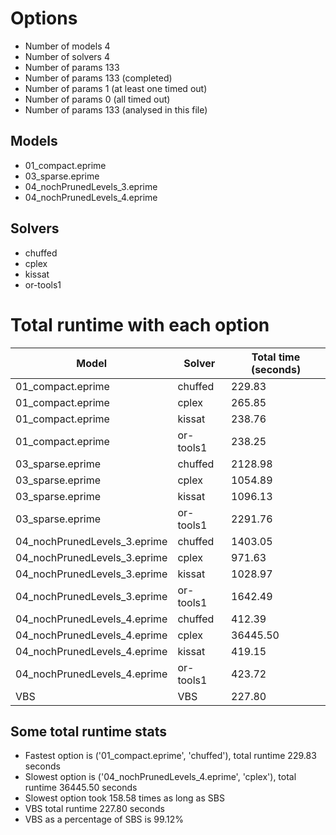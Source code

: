 

# Options


- Number of models 4
- Number of solvers 4
- Number of params 133
- Number of params      133 (completed)
- Number of params        1 (at least one timed out)
- Number of params        0 (all timed out)
- Number of params      133 (analysed in this file)


## Models


 - 01_compact.eprime
 - 03_sparse.eprime
 - 04_nochPrunedLevels_3.eprime
 - 04_nochPrunedLevels_4.eprime


## Solvers


 - chuffed
 - cplex
 - kissat
 - or-tools1


# Total runtime with each option


 | Model | Solver | Total time (seconds) | 
 | -- | -- | -- | 
 | 01_compact.eprime | chuffed | 229.83 | 
 | 01_compact.eprime | cplex | 265.85 | 
 | 01_compact.eprime | kissat | 238.76 | 
 | 01_compact.eprime | or-tools1 | 238.25 | 
 | 03_sparse.eprime | chuffed | 2128.98 | 
 | 03_sparse.eprime | cplex | 1054.89 | 
 | 03_sparse.eprime | kissat | 1096.13 | 
 | 03_sparse.eprime | or-tools1 | 2291.76 | 
 | 04_nochPrunedLevels_3.eprime | chuffed | 1403.05 | 
 | 04_nochPrunedLevels_3.eprime | cplex | 971.63 | 
 | 04_nochPrunedLevels_3.eprime | kissat | 1028.97 | 
 | 04_nochPrunedLevels_3.eprime | or-tools1 | 1642.49 | 
 | 04_nochPrunedLevels_4.eprime | chuffed | 412.39 | 
 | 04_nochPrunedLevels_4.eprime | cplex | 36445.50 | 
 | 04_nochPrunedLevels_4.eprime | kissat | 419.15 | 
 | 04_nochPrunedLevels_4.eprime | or-tools1 | 423.72 | 
 | VBS | VBS | 227.80 | 


## Some total runtime stats


 - Fastest option is ('01_compact.eprime', 'chuffed'), total runtime 229.83 seconds
 - Slowest option is ('04_nochPrunedLevels_4.eprime', 'cplex'), total runtime 36445.50 seconds
 - Slowest option took 158.58 times as long as SBS
 - VBS total runtime 227.80 seconds
 - VBS as a percentage of SBS is 99.12%
